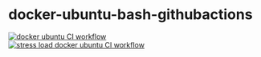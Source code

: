 # docker-ubuntu-bash-githubactions
[![docker ubuntu CI workflow](https://github.com/githubfoam/docker-ubuntu-bash-githubactions/actions/workflows/ubuntu-wf.yml/badge.svg?branch=main)](https://github.com/githubfoam/docker-ubuntu-bash-githubactions/actions/workflows/ubuntu-wf.yml)  
[![stress load docker ubuntu CI workflow](https://github.com/githubfoam/docker-ubuntu-bash-githubactions/actions/workflows/load-wf.yml/badge.svg?branch=main)](https://github.com/githubfoam/docker-ubuntu-bash-githubactions/actions/workflows/load-wf.yml)
